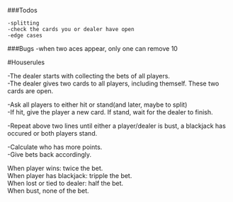 ###Todos

    -splitting
    -check the cards you or dealer have open
    -edge cases
    
###Bugs
    -when two aces appear, only one can remove 10

#Houserules<br/>

-The dealer starts with collecting the bets of all players.<br/>
-The dealer gives two cards to all players, including themself. These two cards are open.<br/>

-Ask all players to either hit or stand(and later, maybe to split)<br/>
-If hit, give the player a new card. If stand, wait for the dealer to finish.<br/>

-Repeat above two lines until either a player/dealer is bust, a blackjack has occured or both players stand.<br/>

-Calculate who has more points.<br/>
-Give bets back accordingly.<br/>

When player wins: twice the bet.<br/>
When player has blackjack:  tripple the bet.<br/>
When lost or tied to dealer: half the bet.<br/>
When bust, none of the bet.<br/>
